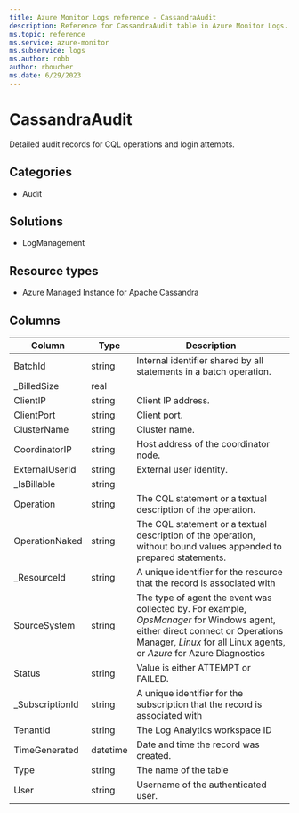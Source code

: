 ```yaml
---
title: Azure Monitor Logs reference - CassandraAudit
description: Reference for CassandraAudit table in Azure Monitor Logs.
ms.topic: reference
ms.service: azure-monitor
ms.subservice: logs
ms.author: robb
author: rboucher
ms.date: 6/29/2023
---
```


# CassandraAudit

 Detailed audit records for CQL operations and login attempts.

## Categories

- Audit
## Solutions

- LogManagement
## Resource types

- Azure Managed Instance for Apache Cassandra




## Columns

| Column | Type | Description |
| --- | --- | --- |
| BatchId | string | Internal identifier shared by all statements in a batch operation. |
| _BilledSize | real |  |
| ClientIP | string | Client IP address. |
| ClientPort | string | Client port. |
| ClusterName | string | Cluster name. |
| CoordinatorIP | string | Host address of the coordinator node. |
| ExternalUserId | string | External user identity. |
| _IsBillable | string |  |
| Operation | string | The CQL statement or a textual description of the operation. |
| OperationNaked | string | The CQL statement or a textual description of the operation, without bound values appended to prepared statements. |
| _ResourceId | string | A unique identifier for the resource that the record is associated with |
| SourceSystem | string | The type of agent the event was collected by. For example, *OpsManager* for Windows agent, either direct connect or Operations Manager, *Linux* for all Linux agents, or *Azure* for Azure Diagnostics |
| Status | string | Value is either ATTEMPT or FAILED. |
| _SubscriptionId | string | A unique identifier for the subscription that the record is associated with |
| TenantId | string | The Log Analytics workspace ID |
| TimeGenerated | datetime | Date and time the record was created. |
| Type | string | The name of the table |
| User | string | Username of the authenticated user. |
